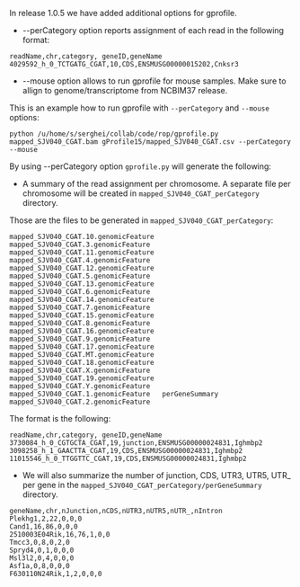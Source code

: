 In release 1.0.5 we have added additional options for gprofile. 

* --perCategory option reports assignment of each read in the following format:

```
readName,chr,category, geneID,geneName
4029592_h_0_TCTGATG_CGAT,10,CDS,ENSMUSG00000015202,Cnksr3
```

* --mouse option allows to run gprofile for mouse samples. Make sure to allign to genome/transcriptome from NCBIM37 release. 


This is an example how to run gprofile with `--perCategory` and `--mouse` options:

```
python /u/home/s/serghei/collab/code/rop/gprofile.py mapped_SJV040_CGAT.bam gProfile15/mapped_SJV040_CGAT.csv --perCategory --mouse
``` 

By using --perCategory option `gprofile.py` will generate the following:

* A summary of the read assignment per chromosome. A separate file per chromosome will be created in `mapped_SJV040_CGAT_perCategory` directory. 

Those are the files to be generated in `mapped_SJV040_CGAT_perCategory`:

```
mapped_SJV040_CGAT.10.genomicFeature  mapped_SJV040_CGAT.3.genomicFeature
mapped_SJV040_CGAT.11.genomicFeature  mapped_SJV040_CGAT.4.genomicFeature
mapped_SJV040_CGAT.12.genomicFeature  mapped_SJV040_CGAT.5.genomicFeature
mapped_SJV040_CGAT.13.genomicFeature  mapped_SJV040_CGAT.6.genomicFeature
mapped_SJV040_CGAT.14.genomicFeature  mapped_SJV040_CGAT.7.genomicFeature
mapped_SJV040_CGAT.15.genomicFeature  mapped_SJV040_CGAT.8.genomicFeature
mapped_SJV040_CGAT.16.genomicFeature  mapped_SJV040_CGAT.9.genomicFeature
mapped_SJV040_CGAT.17.genomicFeature  mapped_SJV040_CGAT.MT.genomicFeature
mapped_SJV040_CGAT.18.genomicFeature  mapped_SJV040_CGAT.X.genomicFeature
mapped_SJV040_CGAT.19.genomicFeature  mapped_SJV040_CGAT.Y.genomicFeature
mapped_SJV040_CGAT.1.genomicFeature   perGeneSummary
mapped_SJV040_CGAT.2.genomicFeature

```

The format is the following:

```
readName,chr,category, geneID,geneName
3730084_h_0_CGTGCTA_CGAT,19,junction,ENSMUSG00000024831,Ighmbp2
3098258_h_1_GAACTTA_CGAT,19,CDS,ENSMUSG00000024831,Ighmbp2
11015546_h_0_TTGGTTC_CGAT,19,CDS,ENSMUSG00000024831,Ighmbp2
```

* We will also summarize the number of junction, CDS, UTR3, UTR5, UTR_ per gene in the `mapped_SJV040_CGAT_perCategory/perGeneSummary` directory. 

```
geneName,chr,nJunction,nCDS,nUTR3,nUTR5,nUTR_,nIntron
Plekhg1,2,22,0,0,0
Cand1,16,86,0,0,0
2510003E04Rik,16,76,1,0,0
Tmcc3,0,8,0,2,0
Spryd4,0,1,0,0,0
Msl3l2,0,4,0,0,0
Asf1a,0,8,0,0,0
F630110N24Rik,1,2,0,0,0
```



